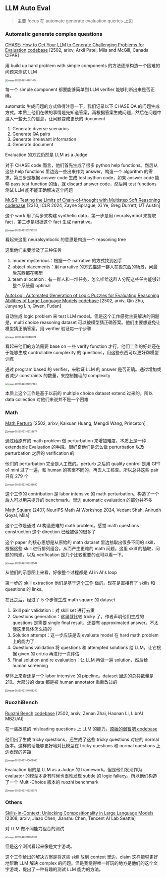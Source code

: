 ## LLM Auto Eval

> 主要 focus 在 automate generate evaluation queries 上边


### Automatic generate complex questions

[CHASE: How to Get Your LLM to Generate Challenging Problems for Evaluation](https://arxiv.org/pdf/2502.14678) [codebase](https://github.com/McGill-NLP/CHASE) [2502, arixv, Arkil Patel, Mila and McGill, Canada CIFAR]

用 build up hard problem with simple components 的方法逐渐构造一个困难的问题来测试 LLM

<img src="LLM_auto_eval/image-20250423142811404.png" alt="image-20250423142811404" style="zoom:50%;" />

每一个 simple component 都要能够简单到 LLM verifier 能够判断出来是否正确。

automatic 生成问题的方式值得注意一下，我们记录以下 CHASE QA 的问题生成方式。本质上他们在做的事情是先知道答案，再根据答案生成问题，然后在问题中混入一些无关的信息，让问题变成更长的 document

1. Generate diverse scenarios
2. Generate QA pairs
3. Generate irrelevant information
4. Generate document

Evaluation 的方式仍然是 LLM as a Judge

对于 CHASE code 而言，他们首先生成了很多 python help functions。然后从这些 help functions 里边选一些出来作为 answer，构造一个 algorithm 的需求。第三步是根据 answer code 生成 test python code，如果 answer code 能够 pass test function 的话，就 discard answer code，然后用 test functions 测试 LLM 能不能正确解决这个问题



[MuSR: Testing the Limits of Chain-of-thought with Multistep Soft Reasoning](https://arxiv.org/pdf/2310.16049) [codebase](https://github.com/Zayne-Sprague/MuSR) [2310, ICLR 2024, Zayne Sprague, Xi Ye, Greg Durrett, UT Austin]

这个 work 用了两步来构建 synthetic data，第一步是用 neuralsymbol 来提取 fact，第二步是根据这个 fact 生成 narrative。

<img src="LLM_auto_eval/image-20250423205725120.png" alt="image-20250423205725120" style="zoom:50%;" />

看起来这里 neuralsymbolic 的意思是构造一个 reasoning tree

这里他们主要涉及了三种任务

1. muder mysterious：根据一个 narrative 的方式找到凶手
2. object placements：用 narrative 的方式描述一群人在搬东西的场景，问最后东西都在哪里
3. team allocation：有一群人和一堆任务，怎么样给这群人分配这些任务能够让整个系统最 optimal



[AutoLogi: Automated Generation of Logic Puzzles for Evaluating Reasoning Abilities of Large Language Models](https://arxiv.org/pdf/2502.16906?) [codebase](https://github.com/8188zq/AutoLogi) [2502, arxiv, Qin Zhu, Junyang Lin, Qwen, Fudan]

自动生成 logic problem 来 test LLM model。但是这个工作感觉主要解决的问题是，multi choice reasoning dataset 可以被模型猜正确答案。他们主要想避免让模型猜正确答案，用 verifier 验证每一个步骤

<img src="LLM_auto_eval/image-20250423211419074.png" alt="image-20250423211419074" style="zoom:50%;" />

看起来他们的方法需要 base on 一些 verify function 才行。他们工作的好处还在于能够生成 controllable complexity 的 questions，用这些东西可以更好帮模型训练

通过 program based 的 verifier，来验证 LLM 的 answer 是否正确。通过增加或者减少 constraints 的数量，来控制推理的 complexity 

<img src="LLM_auto_eval/image-20250423212137343.png" alt="image-20250423212137343" style="zoom:50%;" />

本质上这个工作是基于以前的 multiple choice dataset  extend 过来的。所以 data collection 对他们来说并不是一个困难



### Math

[Math Perturb](https://arxiv.org/pdf/2502.06453) [2502, arixv, Kaixuan Huang, Mengdi Wang, Princeton]

<img src="LLM_auto_eval/image-20250423145728677.png" alt="image-20250423145728677" style="zoom:50%;" />

通过给原有的 math problem 做 perturbation 来增加难度，本质上是一种 extendable Evaluation 的手段。很好奇他们是怎么做 perturbation 以及 perturbation 之后的 verification 的

他们的 perturbation 完全是人工做的。perturb 之后的 quality control 是用 GPT o1 mini 过了一遍，和 human 的答案不同的，再去人工核查。所以总共这些 pair 只有 279 个

<img src="LLM_auto_eval/image-20250423192248690.png" alt="image-20250423192248690" style="zoom:50%;" />

这个工作的 contribution 是 labor intensive 的 math perturbation。构造了一个后人可以用来提升的 benchmark。里边 automatic evaluation 的部分并不多


[Math Square](https://arxiv.org/pdf/2407.21009) [2407, NeurIPS Math AI Workshop 2024, Vedant Shah, Anirudh Goyal, Mila]

这个工作是通过 AI 构造更难的 math problem。感觉 math questions construction 这个 direction 已经被做的很多了

这个 paper 的核心思想是从原始的 math dataset 里边抽取出很多不同的 skill，根据这些 skill 进行排列组合。从而产生更难的 math 问题。这里 skill 的抽取，问题的构建，以及 verification 是几个比较重要的点可以看一下。

<img src="LLM_auto_eval/image-20250423193328544.png" alt="image-20250423193328544" style="zoom:50%;" />

从他们的示意图上来看，好像整个过程都是 AI in AI's loop

第一步的 skill extraction 他们是基于[这个工作](https://arxiv.org/pdf/2405.12205) 做的。现在是直接有了 skills 和 questions 的 links。

在此之后，经过了 5 个步骤生成 math square 的 dataset

1. Skill pair validation：对 skill set 进行去重
2. Questions generation：这里就比较 tricky 了。作者声明他们生成的 questions 是需要 single final result，还要有 approximated answer。不太懂这里具体怎么搞的
3. Solution attempt：这一步应该是去 evaluate model 在 hard math problem 上的能力了
4. Questions validation 将 questions 和 attempted solutions 给 LLM，让它根据 given 的 critria 再进行一次评估
5. Final solution and re evaluation：让 LLM 再做一遍 solution，然后给 human screening

整体上来看还是一个 labor intensive 的 pipeline。dataset 里边的总共数量是 210。大部分的 data 都是被 human annotator 重新改过的

<img src="LLM_auto_eval/image-20250423194958240.png" alt="image-20250423194958240" style="zoom:50%;" />




### RuozhiBench

[Ruozhi Bench](https://arxiv.org/pdf/2502.13125v1) [codebase](https://github.com/LibrAIResearch/ruozhibench) [2502, arxiv, Zenan Zhai, Haonan Li, LibrAI MBZUAI] 

在一些故意的 misleading questions 上 LLM 的能力。[原始的弱智吧 codebase](https://github.com/Leymore/ruozhiba)

他们出了生成 tricky questions，还生成了这些 tricky questions 对应的 normal 版本。这样的话能够更好地对比模型在 tricky questions 和 normal questions 上边表现的差距

<img src="LLM_auto_eval/image-20250423140609983.png" alt="image-20250423140609983" style="zoom:50%;" />

Evaluation 用的是 LLM as a Judge 的 framework。但是他们发现作为 evaluator 的模型本身有时候也很难发现 subtle 的 logic fallacy。所以他们构造了一个 Multi-Choice 版本的 ruozhi benchmark

<img src="LLM_auto_eval/image-20250423142253576.png" alt="image-20250423142253576" style="zoom:50%;" />


### Others

[Skills-in-Context: Unlocking Compositionality in Large Language Models](https://arxiv.org/pdf/2308.00304) [2308, arxiv,  Jiaao Chen, Jianshu Chen, Tencent AI Lab Seattle]

对 LLM 做不同能力组合的测试

<img src="LLM_auto_eval/image-20250423212858330.png" alt="image-20250423212858330" style="zoom:50%;" />

但是这个测试看起来像是文字游戏。

这个工作给出的解决方案是将这些 skill 放到 context 里边，claim 这样能够更好地帮助 LLM 解决 complex 的问题。但是我觉得唯一好玩的地方是他们的这个文字游戏，提出了一种有趣的测试 LLM 能力的方法。



